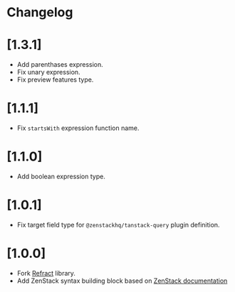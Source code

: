 # Changelog

# [1.3.1]
- Add parenthases expression.
- Fix unary expression.
- Fix preview features type.

# [1.1.1]
- Fix `startsWith` expression function name.

# [1.1.0]
- Add boolean expression type.

# [1.0.1]
- Fix target field type for `@zenstackhq/tanstack-query` plugin definition.

# [1.0.0]
- Fork [Refract](https://github.com/cwqt/refract) library.
- Add ZenStack syntax building block based on [ZenStack documentation](https://zenstack.dev/docs/reference/zmodel-language)
